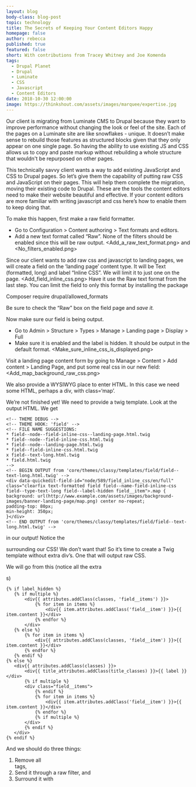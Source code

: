 ```yaml
---
layout: blog
body-class: blog-post
topic: technology
title: The Secrets of Keeping Your Content Editors Happy
homepage: false
author: rebecca
published: true
featured: false
short: With contributions from Tracey Whitney and Joe Komenda
tags:
  - Drupal Planet
  - Drupal
  - Luminate
  - CSS
  - Javascript
  - Content Editors
date: 2018-10-30 12:00:00
image: https://thinkshout.com/assets/images/marquee/expertise.jpg
---
```

Our client is migrating from Luminate CMS to Drupal because they want to improve performance without changing the look or feel of the site. Each of the pages on a Luminate site are like snowflakes - unique. It doesn’t make sense to rebuild those features as structured blocks given that they only appear on one single page. So having the ability to use existing JS and CSS allows us to copy and paste markup without rebuilding a whole structure that wouldn't be repurposed on other pages.

This technically savvy client wants a way to add existing JavaScript and CSS to Drupal pages. So let’s give them the capability of putting raw CSS and JavaScript on their pages. This will help them complete the migration, moving their existing code to Drupal. These are the tools the content editors need to make their website beautiful and effective. If your content editors are more familiar with writing javascript and css here’s how to enable them to keep doing that.

To make this happen, first make a raw field formatter.
- Go to Configuration > Content authoring > Text formats and editors.
- Add a new text format called “Raw”. None of the filters should be enabled since this will be raw output. <Add_a_raw_text_format.png> and <No_filters_enabled.png>

Since our client wants to add raw css and javascript to landing pages, we will create a field on the ‘landing page’ content type. It will be Text (formatted, long) and label “Inline CSS”. We will limit it to just one on the page. <Add_field_inline_css.png> Have it use the Raw text format from the last step. You can limit the field to only this format by installing the package

Composer require drupal/allowed_formats

Be sure to check the “Raw” box on the field page and *save it.*

Now make sure our field is being output.
- Go to Admin > Structure > Types > Manage > Landing page > Display > Full
- Make sure it is enabled and the label is hidden. It should be output in the default format. <Make_sure_inline_css_is_displayed.png>

Visit a landing page content form by going to Manage > Content > Add content > Landing Page, and put some real css in our new field: 
<Add_map_background_raw_css.png>

We also provide a WYSIWYG place to enter HTML. In this case we need some HTML, perhaps a div, with class=‘map’.

We’re not finished yet! We need to provide a twig template. Look at the output HTML. We get

~~~
<!-- THEME DEBUG -->
<!-- THEME HOOK: 'field' -->
<!-- FILE NAME SUGGESTIONS:
* field--node--field-inline-css--landing-page.html.twig
* field--node--field-inline-css.html.twig
* field--node--landing-page.html.twig
* field--field-inline-css.html.twig
x field--text-long.html.twig
* field.html.twig
-->
<!-- BEGIN OUTPUT from 'core/themes/classy/templates/field/field--text-long.html.twig' -->
<div data-quickedit-field-id="node/589/field_inline_css/en/full" class="clearfix text-formatted field field--name-field-inline-css field--type-text-long field--label-hidden field__item">.map {
background: url(http://www.example.com/assets/images/background-images/banner-landing-page/map.png) center no-repeat;
padding-top: 80px;
min-height: 350px;
}</div>
<!-- END OUTPUT from 'core/themes/classy/templates/field/field--text-long.html.twig' -->
~~~

in our output! Notice the <div> surrounding our CSS! We don’t want that! So it’s time to create a Twig template without extra div’s. One that will output raw CSS.

We will go from this (notice all the extra <div>s)
~~~
{% if label_hidden %}
   {% if multiple %}
       <div{{ attributes.addClass(classes, 'field__items') }}>
           {% for item in items %}
               <div{{ item.attributes.addClass('field__item') }}>{{ item.content }}</div>
           {% endfor %}
       </div>
   {% else %}
       {% for item in items %}
           <div{{ attributes.addClass(classes, 'field__item') }}>{{ item.content }}</div>
       {% endfor %}
   {% endif %}
{% else %}
   <div{{ attributes.addClass(classes) }}>
       <div{{ title_attributes.addClass(title_classes) }}>{{ label }}</div>
       {% if multiple %}
       <div class="field__items">
           {% endif %}
           {% for item in items %}
               <div{{ item.attributes.addClass('field__item') }}>{{ item.content }}</div>
           {% endfor %}
           {% if multiple %}
       </div>
       {% endif %}
   </div>
{% endif %}
~~~

And we should do three things:
1. Remove all <div> tags,
2. Send it through a raw filter, and
3. Surround it with <style> tags so we will go to this >

~~~
<style>
{% if label_hidden %}
   {% if multiple %}
           {% for item in items %}
               {{ item.content|raw }}
           {% endfor %}
   {% else %}
       {% for item in items %}
           {{ item.content|raw }}
       {% endfor %}
   {% endif %}
{% else %}
       {% if multiple %}
           {% endif %}
           {% for item in items %}
               {{ item.content|raw }}
           {% endfor %}
           {% if multiple %}
       {% endif %}
{% endif %}
</style>
~~~

Then we get in output:
~~~
<!-- THEME DEBUG -->
<!-- THEME HOOK: 'field' -->
<!-- FILE NAME SUGGESTIONS:
x field--node--field-inline-css--landing-page.html.twig
* field--node--field-inline-css.html.twig
* field--node--landing-page.html.twig
* field--field-inline-css.html.twig
* field--text-long.html.twig
* field.html.twig
-->
<!-- BEGIN OUTPUT from 'themes/custom/example/templates/field/field--node--field-inline-css--landing-page.html.twig' -->
<style>
.map {
background: url(http://www.example.com/assets/images/background-images/banner-section-landing-page/map.png) center no-repeat;
padding-top: 80px;
min-height: 350px;
}
</style>
<!-- END OUTPUT from 'themes/custom/example/templates/field/field--node--field-inline-css--landing-page.html.twig' -->
~~~

Tada! The CSS shows up ready to use on the page! The same technique can be used to allow content editors to put JavaScript on the page! Instead of putting <style> tags around the template, make it <script> tags instead.

Make sure you meet your content editors where they are, give them tools they can use but don’t use this technique with novice or non-technical content editors.
